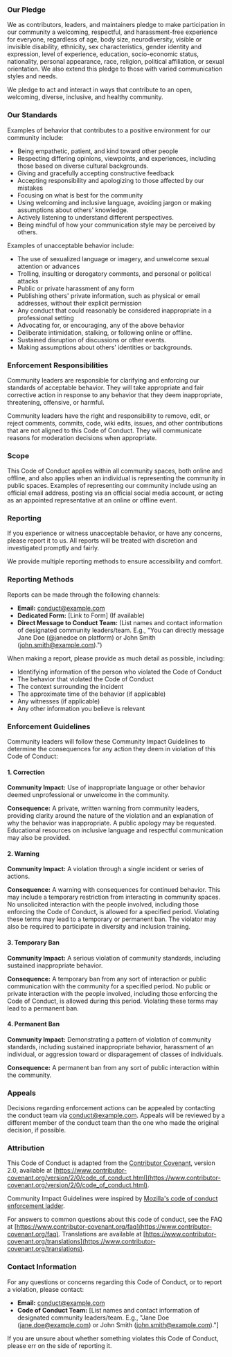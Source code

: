 ### Our Pledge

We as contributors, leaders, and maintainers pledge to make participation in our community a welcoming, respectful, and harassment-free experience for everyone, regardless of age, body size, neurodiversity, visible or invisible disability, ethnicity, sex characteristics, gender identity and expression, level of experience, education, socio-economic status, nationality, personal appearance, race, religion, political affiliation, or sexual orientation. We also extend this pledge to those with varied communication styles and needs.

We pledge to act and interact in ways that contribute to an open, welcoming, diverse, inclusive, and healthy community.

### Our Standards

Examples of behavior that contributes to a positive environment for our community include:

*   Being empathetic, patient, and kind toward other people
*   Respecting differing opinions, viewpoints, and experiences, including those based on diverse cultural backgrounds.
*   Giving and gracefully accepting constructive feedback
*   Accepting responsibility and apologizing to those affected by our mistakes
*   Focusing on what is best for the community
*   Using welcoming and inclusive language, avoiding jargon or making assumptions about others' knowledge.
*   Actively listening to understand different perspectives.
*   Being mindful of how your communication style may be perceived by others.

Examples of unacceptable behavior include:

*   The use of sexualized language or imagery, and unwelcome sexual attention or advances
*   Trolling, insulting or derogatory comments, and personal or political attacks
*   Public or private harassment of any form
*   Publishing others' private information, such as physical or email addresses, without their explicit permission
*   Any conduct that could reasonably be considered inappropriate in a professional setting
*   Advocating for, or encouraging, any of the above behavior
*   Deliberate intimidation, stalking, or following online or offline.
*   Sustained disruption of discussions or other events.
*   Making assumptions about others' identities or backgrounds.

### Enforcement Responsibilities

Community leaders are responsible for clarifying and enforcing our standards of acceptable behavior. They will take appropriate and fair corrective action in response to any behavior that they deem inappropriate, threatening, offensive, or harmful.

Community leaders have the right and responsibility to remove, edit, or reject comments, commits, code, wiki edits, issues, and other contributions that are not aligned to this Code of Conduct. They will communicate reasons for moderation decisions when appropriate.

### Scope

This Code of Conduct applies within all community spaces, both online and offline, and also applies when an individual is representing the community in public spaces. Examples of representing our community include using an official email address, posting via an official social media account, or acting as an appointed representative at an online or offline event.

### Reporting

If you experience or witness unacceptable behavior, or have any concerns, please report it to us. All reports will be treated with discretion and investigated promptly and fairly.

We provide multiple reporting methods to ensure accessibility and comfort.

### Reporting Methods

Reports can be made through the following channels:

*   **Email:** [conduct@example.com](mailto:conduct@example.com)
*   **Dedicated Form:** [Link to Form] (If available)
*   **Direct Message to Conduct Team:** (List names and contact information of designated community leaders/team. E.g., "You can directly message Jane Doe (@janedoe on platform) or John Smith (john.smith@example.com).")

When making a report, please provide as much detail as possible, including:

*   Identifying information of the person who violated the Code of Conduct
*   The behavior that violated the Code of Conduct
*   The context surrounding the incident
*   The approximate time of the behavior (if applicable)
*   Any witnesses (if applicable)
*   Any other information you believe is relevant

### Enforcement Guidelines

Community leaders will follow these Community Impact Guidelines to determine the consequences for any action they deem in violation of this Code of Conduct:

#### 1. Correction

**Community Impact:** Use of inappropriate language or other behavior deemed unprofessional or unwelcome in the community.

**Consequence:** A private, written warning from community leaders, providing clarity around the nature of the violation and an explanation of why the behavior was inappropriate. A public apology may be requested. Educational resources on inclusive language and respectful communication may also be provided.

#### 2. Warning

**Community Impact:** A violation through a single incident or series of actions.

**Consequence:** A warning with consequences for continued behavior. This may include a temporary restriction from interacting in community spaces. No unsolicited interaction with the people involved, including those enforcing the Code of Conduct, is allowed for a specified period. Violating these terms may lead to a temporary or permanent ban. The violator may also be required to participate in diversity and inclusion training.

#### 3. Temporary Ban

**Community Impact:** A serious violation of community standards, including sustained inappropriate behavior.

**Consequence:** A temporary ban from any sort of interaction or public communication with the community for a specified period. No public or private interaction with the people involved, including those enforcing the Code of Conduct, is allowed during this period. Violating these terms may lead to a permanent ban.

#### 4. Permanent Ban

**Community Impact:** Demonstrating a pattern of violation of community standards, including sustained inappropriate behavior, harassment of an individual, or aggression toward or disparagement of classes of individuals.

**Consequence:** A permanent ban from any sort of public interaction within the community.

### Appeals

Decisions regarding enforcement actions can be appealed by contacting the conduct team via [conduct@example.com](mailto:conduct@example.com). Appeals will be reviewed by a different member of the conduct team than the one who made the original decision, if possible.

### Attribution

This Code of Conduct is adapted from the [Contributor Covenant][homepage], version 2.0, available at [https://www.contributor-covenant.org/version/2/0/code_of_conduct.html](https://www.contributor-covenant.org/version/2/0/code_of_conduct.html).

Community Impact Guidelines were inspired by [Mozilla's code of conduct enforcement ladder](https://github.com/mozilla/diversity).

[homepage]: https://www.contributor-covenant.org

For answers to common questions about this code of conduct, see the FAQ at [https://www.contributor-covenant.org/faq](https://www.contributor-covenant.org/faq). Translations are available at [https://www.contributor-covenant.org/translations](https://www.contributor-covenant.org/translations).

### Contact Information

For any questions or concerns regarding this Code of Conduct, or to report a violation, please contact:

*   **Email:** [conduct@example.com](mailto:conduct@example.com)
*   **Code of Conduct Team:** [List names and contact information of designated community leaders/team. E.g., "Jane Doe (jane.doe@example.com) or John Smith (john.smith@example.com)."]

If you are unsure about whether something violates this Code of Conduct, please err on the side of reporting it.